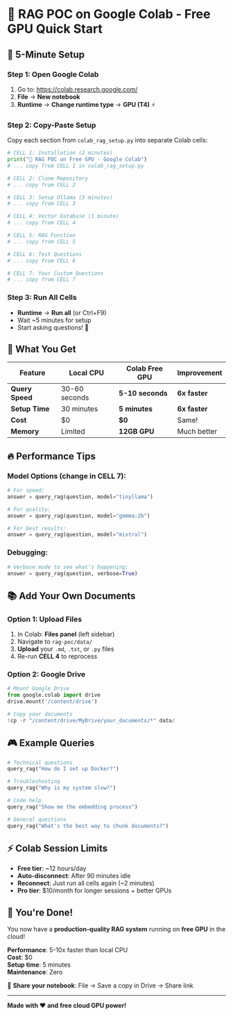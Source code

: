 # 🚀 RAG POC on Google Colab - Free GPU Quick Start

## 🎯 **5-Minute Setup**

### **Step 1: Open Google Colab**
1. Go to: https://colab.research.google.com/
2. **File** → **New notebook**
3. **Runtime** → **Change runtime type** → **GPU (T4)** ⚡

### **Step 2: Copy-Paste Setup**
Copy each section from `colab_rag_setup.py` into separate Colab cells:

```python
# CELL 1: Installation (2 minutes)
print("🚀 RAG POC on Free GPU - Google Colab")
# ... copy from CELL 1 in colab_rag_setup.py

# CELL 2: Clone Repository  
# ... copy from CELL 2

# CELL 3: Setup Ollama (3 minutes)
# ... copy from CELL 3

# CELL 4: Vector Database (1 minute)
# ... copy from CELL 4

# CELL 5: RAG Function
# ... copy from CELL 5

# CELL 6: Test Questions
# ... copy from CELL 6

# CELL 7: Your Custom Questions
# ... copy from CELL 7
```

### **Step 3: Run All Cells**
- **Runtime** → **Run all** (or Ctrl+F9)
- Wait ~5 minutes for setup
- Start asking questions! 🎉

## 🎯 **What You Get**

| Feature | Local CPU | Colab Free GPU | Improvement |
|---------|-----------|----------------|-------------|
| **Query Speed** | 30-60 seconds | **5-10 seconds** | **6x faster** |
| **Setup Time** | 30 minutes | **5 minutes** | **6x faster** |
| **Cost** | $0 | **$0** | Same! |
| **Memory** | Limited | **12GB GPU** | Much better |

## 🔥 **Performance Tips**

### **Model Options** (change in CELL 7):
```python
# For speed:
answer = query_rag(question, model="tinyllama")

# For quality:  
answer = query_rag(question, model="gemma:2b")

# For best results:
answer = query_rag(question, model="mistral")
```

### **Debugging**:
```python
# Verbose mode to see what's happening:
answer = query_rag(question, verbose=True)
```

## 📚 **Add Your Own Documents**

### **Option 1: Upload Files**
1. In Colab: **Files panel** (left sidebar)
2. Navigate to `rag-poc/data/`
3. **Upload** your `.md`, `.txt`, or `.py` files
4. Re-run **CELL 4** to reprocess

### **Option 2: Google Drive**
```python
# Mount Google Drive
from google.colab import drive
drive.mount('/content/drive')

# Copy your documents
!cp -r "/content/drive/MyDrive/your_documents/*" data/
```

## 🎮 **Example Queries**

```python
# Technical questions
query_rag("How do I set up Docker?")

# Troubleshooting  
query_rag("Why is my system slow?")

# Code help
query_rag("Show me the embedding process")

# General questions
query_rag("What's the best way to chunk documents?")
```

## ⚡ **Colab Session Limits**

- **Free tier**: ~12 hours/day
- **Auto-disconnect**: After 90 minutes idle
- **Reconnect**: Just run all cells again (~2 minutes)
- **Pro tier**: $10/month for longer sessions + better GPUs

## 🎉 **You're Done!**

You now have a **production-quality RAG system** running on **free GPU** in the cloud!

**Performance**: 5-10x faster than local CPU  
**Cost**: $0  
**Setup time**: 5 minutes  
**Maintenance**: Zero  

🔗 **Share your notebook**: File → Save a copy in Drive → Share link

---
**Made with ❤️ and free cloud GPU power!** 